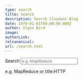 ```yaml
---
type: search
title: Search 
description: Search Cloudant Blog
date: 1970-01-01T00:00:00.000Z
author: Glynn Bird
image:
authorLink:
relcanonical: 
url: /search.html
---
```



<label for="search">Search</label>
<input type="text" name="search" id="searchcontrol" placeholder="e.g. MapReduce" onkeyup="search()" />
<p id="instructions">
e.g. MapReduce or title:HTTP
</p>
<div id="searchresults"></div>


<!-- Load the Lunr library-->
<script src="https://unpkg.com/lunr/lunr.js"></script>
<!-- Load the content to index -->
<script src="/js/searchcontent.js"></script>
<script>
  
  // remove anything but alphanumeric characters
  const sanitise = function(str) {
    return str.replace(/[^a-zA-Z0-9 \-:]/g, '')
  }

  // find url in array of search content
  const locate = function (url) {
    for(s of searchContent) {
      if (s.url === url) {
        return s
      }
    }
    return null
  }

  // create a new search index
  var idx = lunr(function () {
    // index the following fields, favouring title, tags & description before blog content
    this.ref('url')
    this.field('title', { boost: 10 })
    this.field('description', { boost: 2})
    this.field('tags', { boost: 5 })
    this.field('content', { boost: 1 })
  
    searchContent.forEach(function (doc) {
      this.add(doc)
    }, this)
  })

  // perform a search
  const search = function() {
    document.getElementById('searchresults').innerHTML = ''
    let term = sanitise(document.getElementById('searchcontrol').value)
    if (!term) {
      document.getElementById('instructions').style.display = 'block'
      window.location.hash = ''
      return
    }
    document.getElementById('instructions').style.display = 'none'
    const results = idx.search(term)
    let inner = ''

    // output list item HTML into searchresults div
    for(r of results) {
      const rec = locate(r.ref)
      inner += `<div class="searchres"><h3><a href="${rec.url}">${rec.title}</a></h3><p class="searchdesc">${rec.description}</p><p class="searchurl"><a href="${rec.url}">${rec.url}</a></p></div>\n`
    }
    document.getElementById('searchresults').innerHTML = inner
    window.location.hash=encodeURIComponent(term)
  }

  if (window.location.hash) {
    let v = decodeURIComponent(window.location.hash).replace(/^#/,'')
    document.getElementById('searchcontrol').value = decodeURIComponent(v)
    search()
  }

</script>
